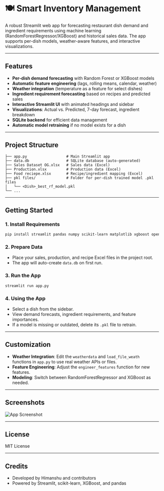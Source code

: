 # 🍽️ Smart Inventory Management

A robust Streamlit web app for forecasting restaurant dish demand and ingredient requirements using machine learning (RandomForestRegressor/XGBoost) and historical sales data. The app supports per-dish models, weather-aware features, and interactive visualizations.

---

## Features

- **Per-dish demand forecasting** with Random Forest or XGBoost models
- **Automatic feature engineering** (lags, rolling means, calendar, weather)
- **Weather integration** (temperature as a feature for select dishes)
- **Ingredient requirement forecasting** based on recipes and predicted sales
- **Interactive Streamlit UI** with animated headings and sidebar
- **Visualizations**: Actual vs. Predicted, 7-day forecast, ingredient breakdown
- **SQLite backend** for efficient data management
- **Automatic model retraining** if no model exists for a dish

---

## Project Structure

```
├── app.py                  # Main Streamlit app
├── data.db                 # SQLite database (auto-generated)
├── Sales Dataset OG.xlsx   # Sales data (Excel)
├── Production.xlsx         # Production data (Excel)
├── Food reciepe.xlsx       # Recipe/ingredient mapping (Excel)
├── pkl files/              # Folder for per-dish trained model .pkl files
│   └── <Dish>_best_rf_model.pkl
└── ...
```

---

## Getting Started

### 1. Install Requirements

```bash
pip install streamlit pandas numpy scikit-learn matplotlib xgboost openpyxl
```

### 2. Prepare Data

- Place your sales, production, and recipe Excel files in the project root.
- The app will auto-create `data.db` on first run.

### 3. Run the App

```bash
streamlit run app.py
```

### 4. Using the App

- Select a dish from the sidebar.
- View demand forecasts, ingredient requirements, and feature importances.
- If a model is missing or outdated, delete its `.pkl` file to retrain.

---

## Customization

- **Weather Integration**: Edit the `weatherdata` and `load_file_weath` functions in `app.py` to use real weather APIs or files.
- **Feature Engineering**: Adjust the `engineer_features` function for new features.
- **Modeling**: Switch between RandomForestRegressor and XGBoost as needed.

---

## Screenshots

![App Screenshot](screenshot.png)

---

## License

MIT License

---

## Credits

- Developed by Himanshu and contributors
- Powered by Streamlit, scikit-learn, XGBoost, and pandas
